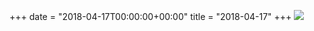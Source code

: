 +++
date = "2018-04-17T00:00:00+00:00"
title = "2018-04-17"
+++
<img class="img-fluid" src="/2018-04-17.jpg" />
